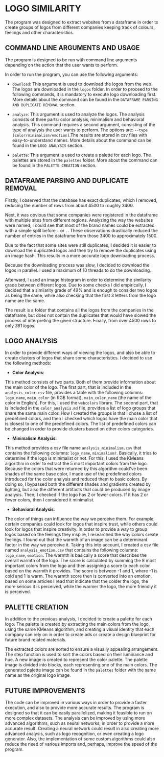# LOGO SIMILARITY

The program was designed to extract websites from a dataframe in order to create groups 
of logos from different companies keeping track of colours, feelings and other characteristics.

## COMMAND LINE ARGUMENTS AND USAGE

The program is designed to be run with command line arguments depending on the action that the user wants to perform.

In order to run the program, you can use the following arguments:

 - `download`: This argument is used to download the logos from the web. The logos are downloaded in the `logos` folder.
In order to proceed to the following commands, it is mandatory to execute logo downloading first. More details about the
command can be found in the `DATAFRAME PARSING AND DUPLICATE REMOVAL` section.

 - `analyze`: This argument is used to analyze the logos. The analysis consists of three parts: color analysis, minimalism
and behavioral analysis. This command requires a second argument, consisting of the type of analysis the user wants to 
perform. The options are: `--type [color/minimalism/emotion]`.The results are stored in csv files with easy-to-understand names. More details about the command can be found 
in the `LOGO ANALYSIS` section.

 - `palette`: This argument is used to create a palette for each logo. The palettes are stored in the `palettes` folder.
More about the command can be found in the `PALETTE CREATION` section.

## DATAFRAME PARSING AND DUPLICATE REMOVAL

Firstly, I observed that the database has exact duplicates, which I removed, reducing the number 
of rows from about 4500 to roughly 3400. 

Next, it was obvious that some companies were registered in the dataframe with multiple 
sites from different regions. Analyzing the way the websites were named, I could see that
most of the brand names could be extracted with a simple split before `-` or `.`. These 
observations drastically reduced the number of entries in the dataframe from those 3400 to
approximately 1500.

Due to the fact that some sites were still duplicates, I decided it is easier to download 
the duplicated logos and then try to remove the duplicates using an image hash. This
results in a more accurate logo downloading process.

Because the downloading process was slow, I decided to download the logos in parallel. I used a maximum 
of 10 threads to do the downloading.

Afterward, I used an image histogram in order to determine the similarity grade between different logos. 
Due to some checks I did empirically, I decided that a similarity grade of 49% and is enough to consider
two logos as being the same, while also checking that the first 3 letters from the logo name are the same.

The result is a folder that contains all the logos from the companies in the dataframe, 
but does not contain the duplicates that would have slowed the process of interpreting the
given structure. Finally, from over 4500 rows to only *361 logos*.

## LOGO ANALYSIS

In order to provide different ways of viewing the logos, and also be able to create clusters of logos that
share some characteristics. I decided to use the following methods:

 - **Color Analysis**: 

This method consists of two parts. Both of them provide information about the main color of
the logo. The first part, that is included in the `analysis_color.csv` file, provides a table with the following
columns: `logo_name`, `main_color` (in RGB format), `main_color_name` (the name of the color in English). For this, I
used the `webcolors` library. The second part, that is included in the `color_analysis.md` file, provides a list of
logo groups that share the same main color. How I created the groups is that I chose a list of predefined colors, and
then I checked which logos have the main color that is closest to one of the predefined colors. The list of predefined
colors can be changed in order to provide clusters based on other colors categories.

 - **Minimalism Analysis**:

This method provides a csv file name `analysis_minimalism.csv` that contains the following columns: `logo_name`, 
`minimalism?`. Basically, it tries to determine if the logo is minimalist or not. For this, I used the KMeans algorithm
in order to extract the 5 most important colors from the logo. Because the colors that were returned by this algorithm 
could've been shades of the same base color, I made use of the predefined colors introduced for the color analysis and 
reduced them to basic colors. By doing so, I bypassed both the different shades and gradients created by lighting, but 
also the different artifacts that could be produced by image analysis. Then, I checked if the logo has 2 or fewer colors. 
If it has 2 or fewer colors, then I considered it minimalist.

 - **Behavioral Analysis**:

The color of things can influence the way we perceive them. For example, certain companies could look for logos that 
inspire trust, while others could look for logos that inspire creativity. In order to provide a way to group logos based
on the feelings they inspire, I researched the way colors create feelings. I found out that the warmth of an image can be
a determinant factor in the way we perceive it. Taking this into account, I created a csv file named `analysis_emotion.csv`
that contains the following columns: `logo_name`, `emotion`. The warmth is basically a score that describes the overall
warmth of the logo. The score is calculated by summing the 8 most important colors from the logo and then assigning a score
to each color based on the warmth it provides. The score is between -1 and 1, where -1 is cold and 1 is warm. The warmth 
score then is converted into an emotion, based on some articles I read that indicate that the colder the logo, the more
serious it is perceived, while the warmer the logo, the more friendly it is perceived.

## PALETTE CREATION

In addition to the previous analysis, I decided to create a palette for each logo. The palette is created by extracting
the main colors from the logo, using the same KMeans algorithm, and creating a visual identity that each company can rely 
on in order to create ads or create a design blueprint for future brand related materials.

The extracted colors are sorted to ensure a visually appealing arrangement. The step function is used to sort the colors 
based on their luminance and hue. A new image is created to represent the color palette. The palette image is divided into 
blocks, each representing one of the main colors. The generated palette image can be found in the `palettes` folder with 
the same name as the original logo image.

## FUTURE IMPROVEMENTS

The code can be improved in various ways in order to provide a faster execution, and also to provide more accurate results.
The program is designed so that it can be easily parallelized, making it feasible to run on more complex datasets. The
analysis can be improved by using more advanced algorithms, such as neural networks, in order to provide a more accurate
result. Creating a neural network could result in also creating more advanced analysis, such as logo recognition, or even
creating a logo generator. Also, the implementation of some custom algorithms could also reduce the need of various imports
and, perhaps, improve the speed of the program.
